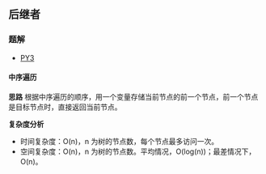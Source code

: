 ## 后继者

### 题解
+ [PY3](../../py3/lcci/0406.py)

#### 中序遍历
**思路**
根据中序遍历的顺序，用一个变量存储当前节点的前一个节点，前一个节点是目标节点时，直接返回当前节点。

**复杂度分析**
+ 时间复杂度：O(n)，n 为树的节点数，每个节点最多访问一次。
+ 空间复杂度：O(n)，n 为树的节点数。平均情况，O(log(n))；最差情况下，O(n)。
